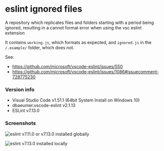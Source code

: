 # eslint ignored files

A repository which replicates files and folders starting with a period being ignored, resulting in a cannot format error when using the vsc eslint extension 

It contains `working.js`, which formats as expected, and `ignored.js` in the `/.example/` folder, which does not.

See:

- https://github.com/microsoft/vscode-eslint/issues/550
- https://github.com/microsoft/vscode-eslint/issues/1086#issuecomment-728775230

### Version info

- Visual Studio Code v1.51.1 (64bit System Install on Windows 10)
- dbaeumer.vscode-eslint v2.1.13
- ESLint v7.13.0

### Screenshots

![eslint v7.11.0 or v7.13.0 installed globally](https://user-images.githubusercontent.com/52764066/99107569-ad2d6200-25ab-11eb-99df-54bbe65ee3e2.png)

![eslint v7.13.0 installed locally](https://user-images.githubusercontent.com/52764066/99337363-be929a80-2847-11eb-8eb7-d392f176a496.png)

